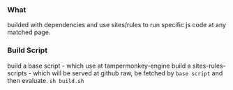 ### What
builded with dependencies and use sites/rules to run specific js code at any matched page.

### Build Script
build a base script - which use at tampermonkey-engine
build a sites-rules-scripts - which will be served at github raw, be fetched by `base script` and then evaluate.
`sh build.sh`



